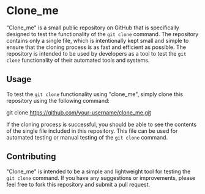 # Clone_me

"Clone_me" is a small public repository on GitHub that is specifically designed to test the functionality of the `git clone` command. The repository contains only a single file, which is intentionally kept small and simple to ensure that the cloning process is as fast and efficient as possible. The repository is intended to be used by developers as a tool to test the `git clone` functionality of their automated tools and systems. 

## Usage

To test the `git clone` functionality using "clone_me", simply clone this repository using the following command:

git clone https://github.com/your-username/clone_me.git


If the cloning process is successful, you should be able to see the contents of the single file included in this repository. This file can be used for automated testing or manual testing of the `git clone` command.

## Contributing

"Clone_me" is intended to be a simple and lightweight tool for testing the `git clone` command. If you have any suggestions or improvements, please feel free to fork this repository and submit a pull request.

